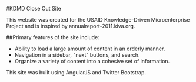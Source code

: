 #KDMD Close Out Site

This website was created for the USAID Knowledge-Driven Microenterprise Project and is inspired by annualreport-2011.kiva.org.

##Primary features of the site include:

* Ability to load a large amount of content in an orderly manner.
* Navigation in a sidebar, "next" buttons, and search.
* Organize a variety of content into a cohesive set of information.

This site was built using AngularJS and Twitter Bootstrap.